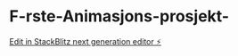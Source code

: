 # F-rste-Animasjons-prosjekt-

[Edit in StackBlitz next generation editor ⚡️](https://stackblitz.com/~/github.com/OJKoteng/F-rste-Animasjons-prosjekt-)